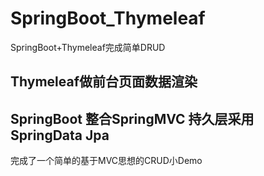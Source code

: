 # SpringBoot_Thymeleaf
SpringBoot+Thymeleaf完成简单DRUD

## Thymeleaf做前台页面数据渲染 
## SpringBoot 整合SpringMVC 持久层采用SpringData Jpa 
完成了一个简单的基于MVC思想的CRUD小Demo
